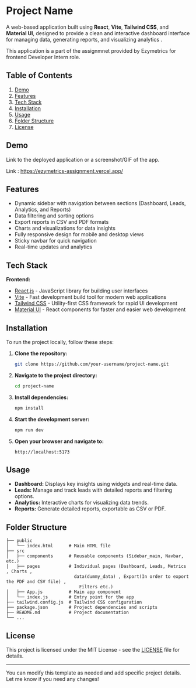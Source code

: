 # Project Name

A web-based application built using **React**, **Vite**, **Tailwind CSS**, and **Material UI**, designed to provide a clean and interactive dashboard interface for managing data, generating reports, and visualizing analytics .

This application is a part of the assignmnet provided by Ezymetrics for frontend Developer Intern role.

## Table of Contents

1. [Demo](#demo)
2. [Features](#features)
3. [Tech Stack](#tech-stack)
4. [Installation](#installation)
5. [Usage](#usage)
6. [Folder Structure](#folder-structure)
7. [License](#license)

## Demo

Link to the deployed application  or a screenshot/GIF of the app.

Link : https://ezymetrics-assignment.vercel.app/


## Features

- Dynamic sidebar with navigation between sections (Dashboard, Leads, Analytics, and Reports)
- Data filtering and sorting options
- Export reports in CSV and PDF formats
- Charts and visualizations for data insights
- Fully responsive design for mobile and desktop views
- Sticky navbar for quick navigation
- Real-time updates and analytics

## Tech Stack

**Frontend:**
- [React.js](https://reactjs.org/) - JavaScript library for building user interfaces
- [Vite](https://vitejs.dev/) - Fast development build tool for modern web applications
- [Tailwind CSS](https://tailwindcss.com/) - Utility-first CSS framework for rapid UI development
- [Material UI](https://mui.com/) - React components for faster and easier web development

## Installation

To run the project locally, follow these steps:

1. **Clone the repository:**

   ```bash
   git clone https://github.com/your-username/project-name.git
   ```

2. **Navigate to the project directory:**

   ```bash
   cd project-name
   ```

3. **Install dependencies:**

   ```bash
   npm install
   ```

4. **Start the development server:**

   ```bash
   npm run dev
   ```

5. **Open your browser and navigate to:**

   ```
   http://localhost:5173
   ```

## Usage

- **Dashboard:** Displays key insights using widgets and real-time data.
- **Leads:** Manage and track leads with detailed reports and filtering options.
- **Analytics:** Interactive charts for visualizing data trends.
- **Reports:** Generate detailed reports, exportable as CSV or PDF.

## Folder Structure

```
├── public
│   └── index.html      # Main HTML file
├── src
│   ├── components      # Reusable components (Sidebar_main, Navbar, etc.)
│   ├── pages           # Individual pages (Dashboard, Leads, Metrics , Charts , 
                          data(dummy_data) , Export(In order to export the PDF and CSV file) , 
                            Filters etc.)
│   ├── App.js          # Main app component
│   └── index.js        # Entry point for the app
├── tailwind.config.js  # Tailwind CSS configuration
├── package.json        # Project dependencies and scripts
├── README.md           # Project documentation
└── ...
```

## License

This project is licensed under the MIT License - see the [LICENSE](LICENSE) file for details.

---

You can modify this template as needed and add specific project details. Let me know if you need any changes!
